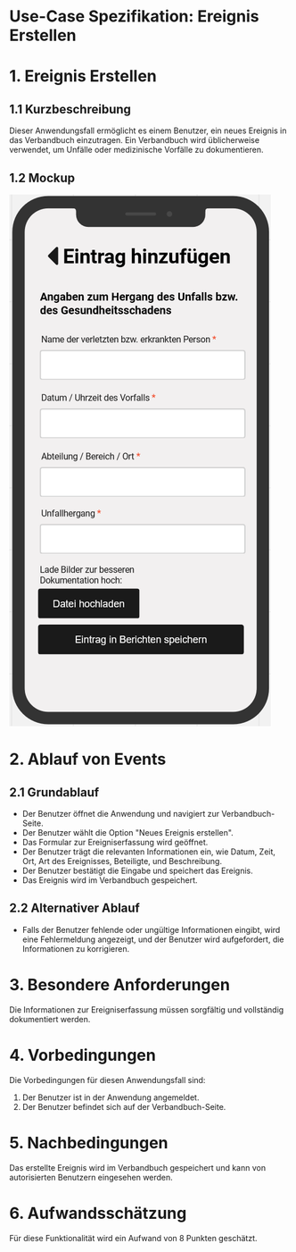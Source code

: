 # Use-Case Spezifikation: Ereignis Erstellen

# 1. Ereignis Erstellen

## 1.1 Kurzbeschreibung
Dieser Anwendungsfall ermöglicht es einem Benutzer, ein neues Ereignis in das Verbandbuch einzutragen. Ein Verbandbuch wird üblicherweise verwendet, um Unfälle oder medizinische Vorfälle zu dokumentieren.

## 1.2 Mockup
![Ereignis Erstellen](./mockups/UC4_Ereignis_Erstellen.png)

# 2. Ablauf von Events

## 2.1 Grundablauf
- Der Benutzer öffnet die Anwendung und navigiert zur Verbandbuch-Seite.
- Der Benutzer wählt die Option "Neues Ereignis erstellen".
- Das Formular zur Ereigniserfassung wird geöffnet.
- Der Benutzer trägt die relevanten Informationen ein, wie Datum, Zeit, Ort, Art des Ereignisses, Beteiligte, und Beschreibung.
- Der Benutzer bestätigt die Eingabe und speichert das Ereignis.
- Das Ereignis wird im Verbandbuch gespeichert.

## 2.2 Alternativer Ablauf
- Falls der Benutzer fehlende oder ungültige Informationen eingibt, wird eine Fehlermeldung angezeigt, und der Benutzer wird aufgefordert, die Informationen zu korrigieren.

# 3. Besondere Anforderungen
Die Informationen zur Ereigniserfassung müssen sorgfältig und vollständig dokumentiert werden.

# 4. Vorbedingungen
Die Vorbedingungen für diesen Anwendungsfall sind:
1. Der Benutzer ist in der Anwendung angemeldet.
2. Der Benutzer befindet sich auf der Verbandbuch-Seite.

# 5. Nachbedingungen
Das erstellte Ereignis wird im Verbandbuch gespeichert und kann von autorisierten Benutzern eingesehen werden.

# 6. Aufwandsschätzung
Für diese Funktionalität wird ein Aufwand von 8 Punkten geschätzt.
